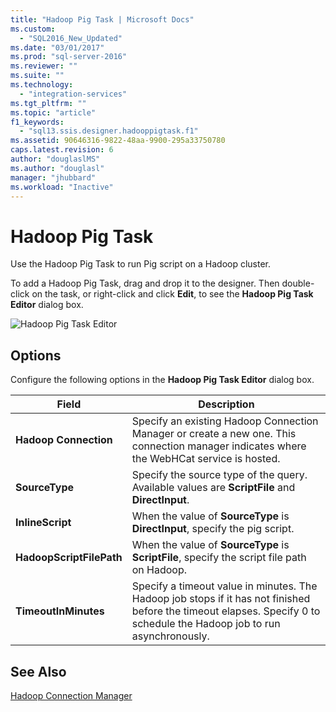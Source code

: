 ```yaml
---
title: "Hadoop Pig Task | Microsoft Docs"
ms.custom: 
  - "SQL2016_New_Updated"
ms.date: "03/01/2017"
ms.prod: "sql-server-2016"
ms.reviewer: ""
ms.suite: ""
ms.technology: 
  - "integration-services"
ms.tgt_pltfrm: ""
ms.topic: "article"
f1_keywords: 
  - "sql13.ssis.designer.hadooppigtask.f1"
ms.assetid: 90646316-9822-48aa-9900-295a33750780
caps.latest.revision: 6
author: "douglaslMS"
ms.author: "douglasl"
manager: "jhubbard"
ms.workload: "Inactive"
---
```

# Hadoop Pig Task
  Use the Hadoop Pig Task to run Pig script on a Hadoop cluster.  
  
 To add a Hadoop Pig Task, drag and drop it to the designer. Then double-click on the task, or right-click and click **Edit**, to see the **Hadoop Pig Task Editor** dialog box.  
  
 ![Hadoop Pig Task Editor](../../integration-services/control-flow/media/hadoop-pig-task.png "Hadoop Pig Task Editor")  
  
## Options  
 Configure the following options in the **Hadoop Pig Task Editor** dialog box.  
  
|Field|Description|  
|-----------|-----------------|  
|**Hadoop Connection**|Specify an existing Hadoop Connection Manager or create a new one. This connection manager indicates  where the WebHCat service is hosted.|  
|**SourceType**|Specify the source type of the query. Available values are **ScriptFile** and **DirectInput**.|  
|**InlineScript**|When the value of **SourceType** is **DirectInput**, specify the pig script.|  
|**HadoopScriptFilePath**|When the value of **SourceType** is **ScriptFile**, specify the script file path on Hadoop.|  
|**TimeoutInMinutes**|Specify a timeout value in minutes. The Hadoop job stops if it has not finished before the timeout elapses. Specify 0 to schedule the Hadoop job to run asynchronously.|  
  
## See Also  
 [Hadoop Connection Manager](../../integration-services/connection-manager/hadoop-connection-manager.md)  
  
  
